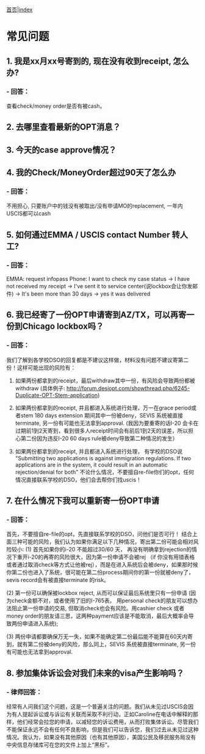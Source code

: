 [首页](https://ion2014.github.io/OPTActionLogs/index_ch)|[index](https://ion2014.github.io/OPTActionLogs)
# 常见问题

## 1. 我是xx月xx号寄到的, 现在没有收到receipt, 怎么办?
### - 回答：
查看check/money order是否有被cash。
## 2. 去哪里查看最新的OPT消息？
## 3. 今天的case approve情况？
## 4. 我的Check/MoneyOrder超过90天了怎么办
### - 回答：
不用担心, 只要账户中的钱没有被取出/没有申请MO的replacement, 一年内USCIS都可以cash
## 5. 如何通过EMMA / USCIS contact Number 转人工?
### - 回答：
EMMA: request infopass
Phone: I want to check my case status -> I have not received my receipt -> I've sent it to service center(说lockbox会让你发邮件) -> It's been more than 30 days -> yes it was delivered
## 6. 我已经寄了一份OPT申请寄到AZ/TX，可以再寄一份到Chicago lockbox吗？
### - 回答：
我们了解到各学校DSO的回复都是不建议这样做，材料没有问题不建议寄第二份！这样可能出现的风险有：

1. 如果两份都拿到的receipt，最后withdraw其中一份，有风险会导致两份都被withdraw (具体例子: http://forum.desiopt.com/showthread.php/6245-Duplicate-OPT-Stem-application)

2. 如果两份都拿到的receipt, 并且都进入系统进行处理，万一在grace period或者stem 180 days extension 期间其中一份被deny，SEVIS 系统被直接terminate, 另一份有可能也无法拿到approval. (我因为要重寄的话I-20 会卡在过期前1到2天寄到，看到很多人receipt时间会有前后1到2天的误差，所以担心第二份因为违反I-20 60 days rule被deny导致第二种情况的发生）

3. 如果两份都拿到的receipt, 并且都进入系统进行处理， 有学校的DSO说 "Submitting two applications is against immigration regulations. If two applications are in the system, it could result in an automatic rejection/denial for both"
不论什么情况，不要擅自re-file你们的opt，任何情况直接联系学校的DSO，他们会去帮你们找uscis！

## 7. 在什么情况下我可以重新寄一份OPT申请
### - 回答：
首先，不要擅自re-file的opt，先直接联系学校的DSO，问他们是否可行！
结合上面三种可能的风险，我们认为如果你满足以下几种情况，寄出第二份可能会相对风险较小:
(1) 首先如果你的i-20 不能超过30/60 天， 再没有明确拿到rejection的情况下重开i-20的再寄的风险很大，因为第一份申请不会被rej （if 你没有用错表格或者通过取消check等方式让他被rej），而是在进入系统后会被deny，如果那时候你第二份也进入了系统，很可能在第二份process期间你的第一份就被deny了，sevis record会有被直接terminate 的risk。

(2) 第一份可以确保被lockbox reject, 从而可以保证最后系统里只有一份申请 (因为check金额不对，或者使用了旧的I-765表。 用personal check的朋友可以想办法阻止第一份申请的交易, 但取消check也会有风险。用cashier check 或者 money order的朋友请三思，这两种payment应该是不能取消，最后大概率会导致两份申请进入系统);

(3) 两份申请都要确保万无一失，如果不能确定第二份最后能不能算在60天内寄到，就有第二份被deny的风险，那么同上，SEVIS 系统被直接terminate, 另一份有可能也无法拿到approval.

## 8. 参加集体诉讼会对我们未来的visa产生影响吗？
### - 律师回答：
经常有人问我们这个问题，这是一个普遍关注的问题。我们从未见过USCIS会因为有人提起诉讼或与诉讼有关联而采取不利行动，正如Caroline在电话中解释的那样，他们经常会拉您的申请，以减轻您的诉讼费用，从而打败集体诉讼。尽管我们不能保证永远不会有任何不良影响，但是我们可以告诉您，我们过去从未见过这种情况。我认为，如果没有其他原因（也有其他原因），美国公民及移民服务局没有中央信息存储库可在您的文件上加上“黑标”。




